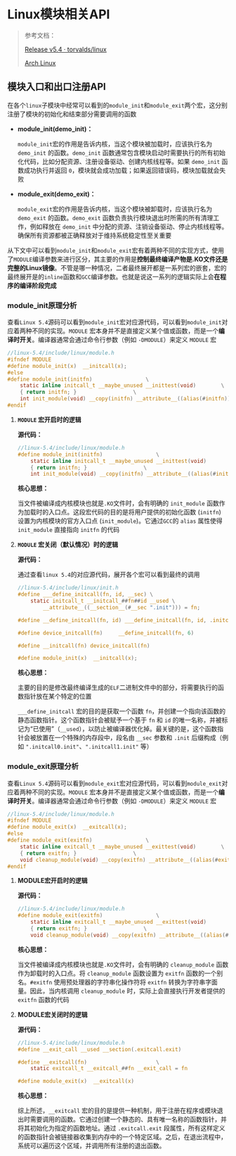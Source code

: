 # Linux模块相关API

> 参考文档：
>
> [Release v5.4 · torvalds/linux](https://github.com/torvalds/linux/releases/tag/v5.4)
>
> [Arch Linux](https://www.archlinuxcn.org/)
>

## 模块入口和出口注册API

在各个`linux`子模块中经常可以看到的`module_init`和`module_exit`两个宏，这分别注册了模块的初始化和结束部分需要调用的函数

* **module_init(demo_init)：** 

    `module_init`宏的作用是告诉内核，当这个模块被加载时，应该执行名为 `demo_init` 的函数。`demo_init` 函数通常包含模块启动时需要执行的所有初始化代码，比如分配资源、注册设备驱动、创建内核线程等。如果 `demo_init` 函数成功执行并返回 `0`，模块就会成功加载；如果返回错误码，模块加载就会失败

* **module_exit(demo_exit)：**

    `module_exit`宏的作用是告诉内核，当这个模块被卸载时，应该执行名为 `demo_exit` 的函数。`demo_exit` 函数负责执行模块退出时所需的所有清理工作，例如释放在 `demo_init` 中分配的资源、注销设备驱动、停止内核线程等。确保所有资源都被正确释放对于维持系统稳定性至关重要

从下文中可以看到`module_init`和`module_exit`宏有着两种不同的实现方式，使用了`MODULE`编译参数来进行区分，其主要的作用是**控制最终编译产物是.KO文件还是完整的Linux镜像**。不管是哪一种情况，二者最终展开都是一系列宏的嵌套，宏的最终展开是的`inline`函数和`GCC`编译参数。也就是说这一系列的逻辑实际上会**在程序的编译阶段完成**

### module_init原理分析

查看`Linux 5.4`源码可以看到`module_init`宏对应源代码，可以看到`module_init`对应着两种不同的实现。`MODULE` 宏本身并不是直接定义某个值或函数，而是一个**编译时开关**。编译器通常会通过命令行参数（例如 `-DMODULE`）来定义 `MODULE` 宏

```c
//linux-5.4/include/linux/module.h
#ifndef MODULE
#define module_init(x)	__initcall(x);
#else
#define module_init(initfn)					\
	static inline initcall_t __maybe_unused __inittest(void)		\
	{ return initfn; }					\
	int init_module(void) __copy(initfn) __attribute__((alias(#initfn)));
#endif
```

1. **`MODULE` 宏开启时的逻辑**

    **源代码：**

    ```c
    //linux-5.4/include/linux/module.h
    #define module_init(initfn)					\
    	static inline initcall_t __maybe_unused __inittest(void)		\
    	{ return initfn; }					\
    	int init_module(void) __copy(initfn) __attribute__((alias(#initfn)));
    ```

    **核心思想：**

    当文件被编译成内核模块也就是`.KO`文件时，会有明确的 `init_module` 函数作为加载时的入口点。这段宏代码的目的是将用户提供的初始化函数 (`initfn`) 设置为内核模块的官方入口点 (`init_module`)。它通过`GCC`的 `alias` 属性使得 `init_module` 直接指向 `initfn` 的代码

2. **`MODULE` 宏关闭（默认情况）时的逻辑**

    **源代码：**

    通过查看`linux 5.4`的对应源代码，展开各个宏可以看到最终的调用

    ```c
    //linux-5.4/include/linux/init.h
    #define ___define_initcall(fn, id, __sec) \
    	static initcall_t __initcall_##fn##id __used \
    		__attribute__((__section__(#__sec ".init"))) = fn;
    
    #define __define_initcall(fn, id) ___define_initcall(fn, id, .initcall##id)
    
    #define device_initcall(fn)		__define_initcall(fn, 6)
    
    #define __initcall(fn) device_initcall(fn)
    
    #define module_init(x)	__initcall(x);
    ```

    **核心思想：**

    主要的目的是修改最终编译生成的`ELF`二进制文件中的部分，将需要执行的函数指针放在某个特定的位置

    `___define_initcall` 宏的目的是获取一个函数 `fn`，并创建一个指向该函数的静态函数指针。这个函数指针会被赋予一个基于 `fn` 和 `id` 的唯一名称，并被标记为“已使用”（`__used`），以防止被编译器优化掉。最关键的是，这个函数指针会被放置在一个特殊的内存段中，段名由 `__sec` 参数和 `.init` 后缀构成（例如 `".initcall0.init"`、`".initcall1.init"` 等）

### module_exit原理分析

查看`Linux 5.4`源码可以看到`module_exit`宏对应源代码，可以看到`module_exit`对应着两种不同的实现。`MODULE` 宏本身并不是直接定义某个值或函数，而是一个**编译时开关**。编译器通常会通过命令行参数（例如 `-DMODULE`）来定义 `MODULE` 宏

```c
//linux-5.4/include/linux/module.h
#ifndef MODULE
#define module_exit(x)	__exitcall(x);
#else
#define module_exit(exitfn)					\
	static inline exitcall_t __maybe_unused __exittest(void)		\
	{ return exitfn; }					\
	void cleanup_module(void) __copy(exitfn) __attribute__((alias(#exitfn)));
#endif
```

1. **MODULE宏开启时的逻辑**

    **源代码：**

    ```c
    //linux-5.4/include/linux/module.h
    #define module_exit(exitfn)					\
    	static inline exitcall_t __maybe_unused __exittest(void)		\
    	{ return exitfn; }					\
    	void cleanup_module(void) __copy(exitfn) __attribute__((alias(#exitfn)));
    ```

    **核心思想：**

    当文件被编译成内核模块也就是`.KO`文件时，会有明确的 `cleanup_module` 函数作为卸载时的入口点。将 `cleanup_module` 函数设置为 `exitfn` 函数的一个别名。`#exitfn` 使用预处理器的字符串化操作符将 `exitfn` 转换为字符串字面量。因此，当内核调用 `cleanup_module` 时，实际上会直接执行开发者提供的 `exitfn` 函数的代码

2. **MODULE宏关闭时的逻辑**

    **源代码：**

    ```c
    //linux-5.4/include/linux/module.h
    #define __exit_call	__used __section(.exitcall.exit)
    
    #define __exitcall(fn)						\
    	static exitcall_t __exitcall_##fn __exit_call = fn
    
    #define module_exit(x)	__exitcall(x)
    ```

    **核心思想：**

    综上所述，`__exitcall` 宏的目的是提供一种机制，用于注册在程序或模块退出时需要调用的函数。它通过创建一个静态的、具有唯一名称的函数指针，并将其初始化为指定的函数地址。通过 `.exitcall.exit` 段属性，所有这样定义的函数指针会被链接器收集到内存中的一个特定区域。之后，在退出流程中，系统可以遍历这个区域，并调用所有注册的退出函数。
